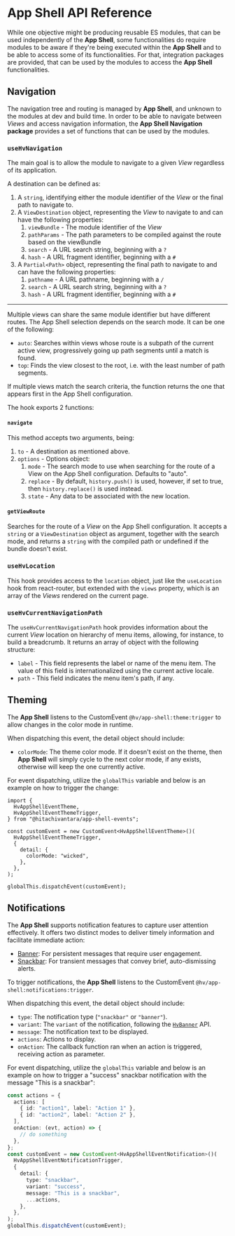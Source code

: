 # App Shell API Reference

While one objective might be producing reusable ES modules, that can be used independently of the **App Shell**, some functionalities do require modules to be aware if they're being executed within the **App Shell** and to be able to access some of its functionalities.
For that, integration packages are provided, that can be used by the modules to access the **App Shell** functionalities.

## Navigation

The navigation tree and routing is managed by **App Shell**, and unknown to the modules at dev and build time.
In order to be able to navigate between _Views_ and access navigation information, the **App Shell Navigation package** provides a set of functions that can be used by the modules.

### `useHvNavigation`

The main goal is to allow the module to navigate to a given _View_ regardless of its application.

A destination can be defined as:

1. A `string`, identifying either the module identifier of the _View_ or the final path to navigate to.
2. A `ViewDestination` object, representing the _View_ to navigate to and can have the following properties:
   1. `viewBundle` - The module identifier of the _View_
   2. `pathParams` - The path parameters to be compiled against the route based on the viewBundle
   3. `search` - A URL search string, beginning with a `?`
   4. `hash` - A URL fragment identifier, beginning with a `#`
3. A `Partial<Path>` object, representing the final path to navigate to and can have the following properties:
   1. `pathname` - A URL pathname, beginning with a `/`
   2. `search` - A URL search string, beginning with a `?`
   3. `hash` - A URL fragment identifier, beginning with a `#`

---

Multiple views can share the same module identifier but have different routes. The App Shell selection depends on the search mode. It can be one of the following:

- `auto`: Searches within views whose route is a subpath of the current active view, progressively going up path segments until a match is found.
- `top`: Finds the view closest to the root, i.e. with the least number of path segments.

If multiple views match the search criteria, the function returns the one that appears first in the App Shell configuration.

The hook exports 2 functions:

#### `navigate`

This method accepts two arguments, being:

1. `to` - A destination as mentioned above.
2. `options` - Options object:
   1. `mode` - The search mode to use when searching for the route of a View on the App Shell configuration. Defaults to "auto".
   2. `replace` - By default, `history.push()` is used, however, if set to true, then `history.replace()` is used instead.
   3. `state` - Any data to be associated with the new location.

#### `getViewRoute`

Searches for the route of a _View_ on the App Shell configuration.
It accepts a `string` or a `ViewDestination` object as argument, together with the search mode, and returns a `string` with the compiled path or undefined if the bundle doesn't exist.

### `useHvLocation`

This hook provides access to the `location` object, just like the `useLocation` hook from react-router, but extended with the `views` property, which is an array of the _Views_ rendered on the current page.

### `useHvCurrentNavigationPath`

The `useHvCurrentNavigationPath` hook provides information about the current _View_ location on hierarchy of menu items, allowing, for instance, to build a breadcrumb.
It returns an array of object with the following structure:

- `label` - This field represents the label or name of the menu item. The value of this field is internationalized using the current active locale.
- `path` - This field indicates the menu item's path, if any.

## Theming

The **App Shell** listens to the CustomEvent `@hv/app-shell:theme:trigger` to allow changes in the color mode in runtime.

When dispatching this event, the detail object should include:

- `colorMode`: The theme color mode. If it doesn't exist on the theme, then **App Shell** will simply cycle to the next color mode, if any exists, otherwise will keep the one currently active.

For event dispatching, utilize the `globalThis` variable and below is an example on how to trigger the change:

```tsx
import {
  HvAppShellEventTheme,
  HvAppShellEventThemeTrigger,
} from "@hitachivantara/app-shell-events";

const customEvent = new CustomEvent<HvAppShellEventTheme>()(
  HvAppShellEventThemeTrigger,
  {
    detail: {
      colorMode: "wicked",
    },
  },
);

globalThis.dispatchEvent(customEvent);
```

## Notifications

The **App Shell** supports notification features to capture user attention effectively.
It offers two distinct modes to deliver timely information and facilitate immediate action:

- [Banner](/components/banner): For persistent messages that require user engagement.
- [Snackbar](/components/snackbar): For transient messages that convey brief, auto-dismissing alerts.

To trigger notifications, the **App Shell** listens to the CustomEvent `@hv/app-shell:notifications:trigger`.

When dispatching this event, the detail object should include:

- `type`: The notification type (`"snackbar"` or `"banner"`).
- `variant`: The `variant` of the notification, following the [`HvBanner`](/components/banner) API.
- `message`: The notification text to be displayed.
- `actions`: Actions to display.
- `onAction`: The callback function ran when an action is triggered, receiving action as parameter.

For event dispatching, utilize the `globalThis` variable and below is an example on how to trigger a "success" snackbar notification with the message "This is a snackbar":

```ts
const actions = {
  actions: [
    { id: "action1", label: "Action 1" },
    { id: "action2", label: "Action 2" },
  ],
  onAction: (evt, action) => {
    // do something
  },
};
const customEvent = new CustomEvent<HvAppShellEventNotification>()(
  HvAppShellEventNotificationTrigger,
  {
    detail: {
      type: "snackbar",
      variant: "success",
      message: "This is a snackbar",
      ...actions,
    },
  },
);
globalThis.dispatchEvent(customEvent);
```
